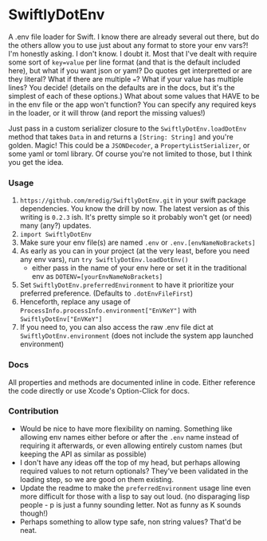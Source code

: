 # SwiftlyDotEnv

A .env file loader for Swift. I know there are already several out there, but do the others allow you to use just about any format to store your env vars?! I'm honestly asking. I don't know. I doubt it. Most that I've dealt with require some sort of `key=value` per line format (and that is the default included here), but what if you want json or yaml? Do quotes get interpretted or are they literal? What if there are multiple `=`? What if your value has multiple lines? You decide! (details on the defaults are in the docs, but it's the simplest of each of these options.) What about some values that HAVE to be in the env file or the app won't function? You can specify any required keys in the loader, or it will throw (and report the missing values!)

Just pass in a custom serializer closure to the `SwiftlyDotEnv.loadDotEnv` method that takes `Data` in and returns a `[String: String]` and you're golden. Magic! This could be a `JSONDecoder`, a `PropertyListSerializer`, or some yaml or toml library. Of course you're not limited to those, but I think you get the idea.

### Usage

1. `https://github.com/mredig/SwiftlyDotEnv.git` in your swift package dependencies. You know the drill by now. The latest version as of this writing is `0.2.3` ish. It's pretty simple so it probably won't get (or need) many (any?) updates.
1. `import SwiftlyDotEnv`
1. Make sure your env file(s) are named `.env` or `.env.[envNameNoBrackets]`
1. As early as you can in your project (at the very least, before you need any env vars), run `try SwiftlyDotEnv.loadDotEnv()`
	* either pass in the name of your env here or set it in the traditional env as `DOTENV=[yourEnvNameNoBrackets]`
1. Set `SwiftlyDotEnv.preferredEnvironment` to have it prioritize your preferred preference. (Defaults to `.dotEnvFileFirst`)
1. Henceforth, replace any usage of `ProcessInfo.processInfo.environment["EnVKeY"]` with `SwiftlyDotEnv["EnVKeY"]`
1. If you need to, you can also access the raw .env file dict at `SwiftlyDotEnv.environment` (does not include the system app launched environment)


### Docs
All properties and methods are documented inline in code. Either reference the code directly or use Xcode's Option-Click for docs.

### Contribution

* Would be nice to have more flexibility on naming. Something like allowing env names either before or after the `.env` name instead of requiring it afterwards, or even allowing entirely custom names (but keeping the API as similar as possible)
* I don't have any ideas off the top of my head, but perhaps allowing required values to not return optionals? They've been validated in the loading step, so we are good on them existing.
* Update the readme to make the `preferredEnvironment` usage line even more difficult for those with a lisp to say out loud. (no disparaging lisp people - p is just a funny sounding letter. Not as funny as K sounds though!)
* Perhaps something to allow type safe, non string values? That'd be neat.